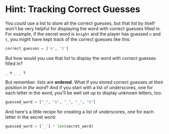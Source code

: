 # Hint: Tracking Correct Guesses

You _could_ use a list to store all the correct guesses, but that list by itself
won't be very helpful for displaying the word with correct guesses filled in.
For example, if the secret word is `knight` and the player has guessed `n` and
`t`, you might have kept track of the correct guesses like this:

```python
correct_guesses = ['n', 't']
```

But how would you use that list to display the word with correct guesses filled in?

```shell
_ n _ _ t
```

But remember: lists are **ordered**. What if you stored correct guesses _at
their position in the word_? And if you start with a list of underscores, one
for each letter in the word, you'll be well set up to display unknown letters,
too.

```python
guessed_word = ["_", "n", "_", "_", "t"]
```

And here's a little recipe for creating a list of underscores, one for each
letter in the secret word:

```python
guessed_word = ['_'] * len(secret_word)
```
